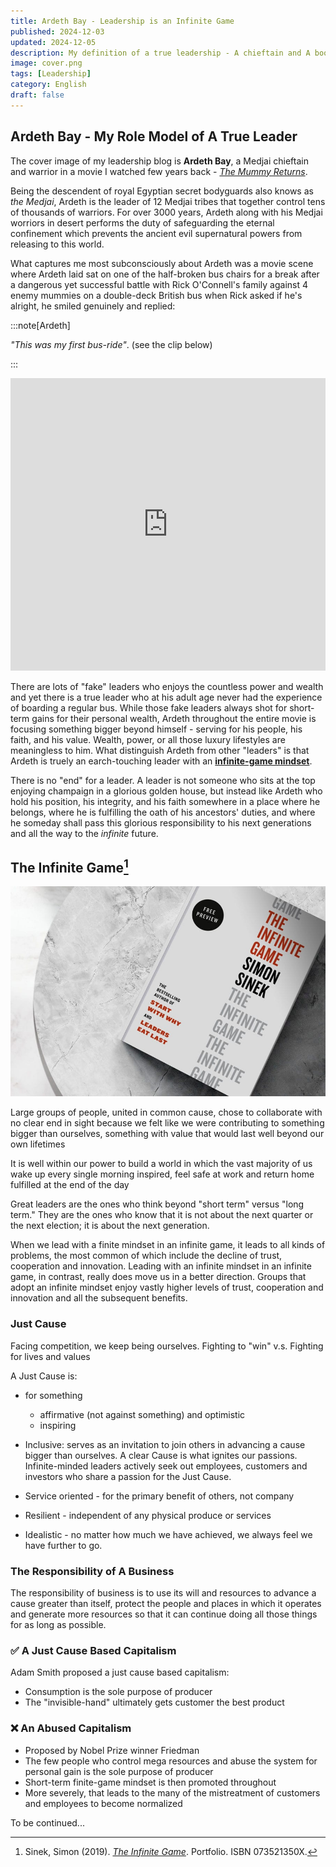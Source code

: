 ```yaml
---
title: Ardeth Bay - Leadership is an Infinite Game
published: 2024-12-03
updated: 2024-12-05
description: My definition of a true leadership - A chieftain and A book
image: cover.png
tags: [Leadership]
category: English
draft: false
---
```


Ardeth Bay - My Role Model of A True Leader
-------------------------------------------

The cover image of my leadership blog is __Ardeth Bay__, a Medjai chieftain and warrior in a movie I watched few years
back - [_The Mummy Returns_](https://youtu.be/DtKDPBqMu3o).

Being the descendent of royal Egyptian secret bodyguards also knows as _the Medjai_, Ardeth is the leader of 12 Medjai
tribes that together control tens of thousands of warriors. For over 3000 years, Ardeth along with his Medjai worriors
in desert performs the duty of safeguarding the eternal confinement which prevents the ancient evil supernatural powers
from releasing to this world. 

What captures me most subconsciously about Ardeth was a movie scene where Ardeth laid sat on one of the half-broken bus
chairs for a break after a dangerous yet successful battle with Rick O'Connell's family against 4 enemy mummies on a
double-deck British bus when Rick asked if he's alright, he smiled genuinely and replied:

:::note[Ardeth]

_"This was my first bus-ride"_. (see the clip below)

:::

<iframe width="100%" height="468" src="https://www.youtube.com/embed/lZaOKSRIMmk?start=233" title="The Mummy Returns" frameborder="0" allow="accelerometer; autoplay; clipboard-write; encrypted-media; gyroscope; picture-in-picture; web-share" allowfullscreen></iframe>

There are lots of "fake" leaders who enjoys the countless power and wealth and yet there is a true leader who at his
adult age never had the experience of boarding a regular bus. While those fake leaders always shot for short-term gains
for their personal wealth, Ardeth throughout the entire movie is focusing something bigger beyond himself - serving for
his people, his faith, and his value. Wealth, power, or all those luxury lifestyles are meaningless to him. What
distinguish Ardeth from other "leaders" is that Ardeth is truely an earch-touching leader with an
[__infinite-game mindset__](#the-infinite-game1).

There is no "end" for a leader. A leader is not someone who sits at the top enjoying champaign in a glorious golden
house, but instead like Ardeth who hold his position, his integrity, and his faith somewhere in a place where he
belongs, where he is fulfilling the oath of his ancestors' duties, and where he someday shall pass this glorious
responsibility to his next generations and all the way to the _infinite_ future.

The Infinite Game[^1]
---------------------

![](./the-infinite-game.png)

Large groups of people, united in common cause, chose to collaborate with no clear end in sight because we felt like we
were contributing to something bigger than ourselves, something with value that would last well beyond our own lifetimes

It is well within our power to build a world in which the vast majority of us wake up every single morning inspired,
feel safe at work and return home fulfilled at the end of the day

Great leaders are the ones who think beyond "short term" versus "long term." They are the ones who know that it is not
about the next quarter or the next election; it is about the next generation.

When we lead with a finite mindset in an infinite game, it leads to all kinds of problems, the most common of which
include the decline of trust, cooperation and innovation. Leading with an infinite mindset in an infinite game, in
contrast, really does move us in a better direction. Groups that adopt an infinite mindset enjoy vastly higher levels of
trust, cooperation and innovation and all the subsequent benefits.

### Just Cause

Facing competition, we keep being ourselves. Fighting to "win" v.s. Fighting for lives and values

A Just Cause is:

- for something

  - affirmative (not against something) and optimistic
  - inspiring

- Inclusive: serves as an invitation to join others in advancing a cause bigger than ourselves. A clear Cause is what ignites our passions. Infinite-minded leaders actively seek out employees, customers and investors who share a passion for the Just Cause.
- Service oriented - for the primary benefit of others, not company
- Resilient - independent of any physical produce or services
- Idealistic - no matter how much we have achieved, we always feel we have further to go.

### The Responsibility of A Business

The responsibility of business is to use its will and resources to advance a cause greater than itself, protect the
people and places in which it operates and generate more resources so that it can continue doing all those things for as
long as possible.

### ✅ A Just Cause Based Capitalism

Adam Smith proposed a just cause based capitalism:

- Consumption is the sole purpose of producer
- The "invisible-hand" ultimately gets customer the best product

### ❌ An Abused Capitalism

- Proposed by Nobel Prize winner Friedman
- The few people who control mega resources and abuse the system for personal gain is the sole purpose of producer
- Short-term finite-game mindset is then promoted throughout
- More severely, that leads to the many of the mistreatment of customers and employees to become normalized

To be continued...

[^1]: Sinek, Simon (2019). [_The Infinite Game_](https://dokumen.pub/the-infinite-game.html). Portfolio. ISBN 073521350X.

